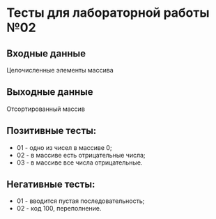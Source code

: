# Тесты для лабораторной работы №02

## Входные данные
Целочисленные элементы массива

## Выходные данные
Отсортированный массив

## Позитивные тесты:
- 01 - одно из чисел в массиве 0;
- 02 - в массиве есть отрицательные числа;
- 03 - в массиве все числа отрицательные.
## Негативные тесты:
- 01 - вводится пустая последовательность;
- 02 - код 100, переполнение.
